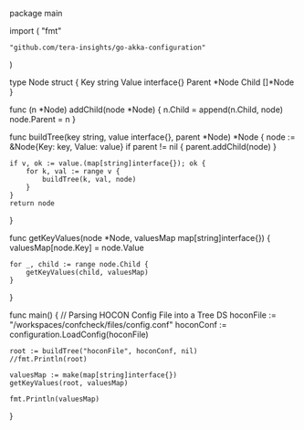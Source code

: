 package main

import (
	"fmt"

	"github.com/tera-insights/go-akka-configuration"
)

type Node struct {
	Key    string
	Value  interface{}
	Parent *Node
	Child  []*Node
}

func (n *Node) addChild(node *Node) {
	n.Child = append(n.Child, node)
	node.Parent = n
}

func buildTree(key string, value interface{}, parent *Node) *Node {
	node := &Node{Key: key, Value: value}
	if parent != nil {
		parent.addChild(node)
	}

	if v, ok := value.(map[string]interface{}); ok {
		for k, val := range v {
			buildTree(k, val, node)
		}
	}
	return node
}

func getKeyValues(node *Node, valuesMap map[string]interface{}) {
	valuesMap[node.Key] = node.Value

	for _, child := range node.Child {
		getKeyValues(child, valuesMap)
	}
}

func main() {
	// Parsing HOCON Config File into a Tree DS
	hoconFile := "/workspaces/confcheck/files/config.conf"
	hoconConf := configuration.LoadConfig(hoconFile)

	root := buildTree("hoconFile", hoconConf, nil)
	//fmt.Println(root)

	valuesMap := make(map[string]interface{})
	getKeyValues(root, valuesMap)

	fmt.Println(valuesMap)

	
}

